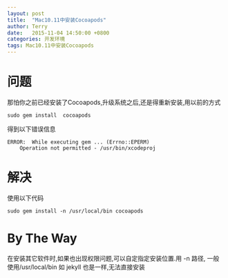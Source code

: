 ```yaml
---
layout: post
title:  "Mac10.11中安装Cocoapods"
author: Terry
date:   2015-11-04 14:50:00 +0800
categories: 开发环境
tags: Mac10.11中安装Cocoapods
---
```


# 问题

那怕你之前已经安装了Cocoapods,升级系统之后,还是得重新安装,用以前的方式





```shell
sudo gem install  cocoapods
```

得到以下错误信息

```shell
ERROR:  While executing gem ... (Errno::EPERM)
	Operation not permitted - /usr/bin/xcodeproj
```

# 解决

使用以下代码

```shell
sudo gem install -n /usr/local/bin cocoapods
```

# By The Way
在安装其它软件时,如果也出现权限问题,可以自定指定安装位置.用 -n 路径, 一般使用/usr/local/bin
如 jekyll 也是一样,无法直接安装

